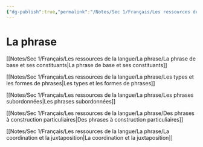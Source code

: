 ```yaml
---
{"dg-publish":true,"permalink":"/Notes/Sec 1/Français/Les ressources de la langue/La phrase/"}
---
```


# La phrase

[[Notes/Sec 1/Français/Les ressources de la langue/La phrase/La phrase de base et ses constituants\|La phrase de base et ses constituants]]

[[Notes/Sec 1/Français/Les ressources de la langue/La phrase/Les types et les formes de phrases\|Les types et les formes de phrases]]

[[Notes/Sec 1/Français/Les ressources de la langue/La phrase/Les phrases subordonnées\|Les phrases subordonnées]]

[[Notes/Sec 1/Français/Les ressources de la langue/La phrase/Des phrases à construction particuliaires\|Des phrases à construction particuliaires]]

[[Notes/Sec 1/Français/Les ressources de la langue/La phrase/La coordination et la juxtaposition\|La coordination et la juxtaposition]]
